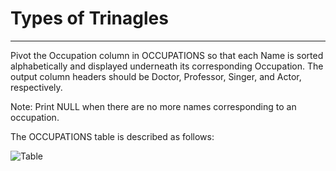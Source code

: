 # Types of Trinagles
---
Pivot the Occupation column in OCCUPATIONS so that each Name is sorted alphabetically and displayed underneath its corresponding Occupation. The output column headers should be Doctor, Professor, Singer, and Actor, respectively.

Note: Print NULL when there are no more names corresponding to an occupation.

The OCCUPATIONS table is described as follows:

![Table](https://s3.amazonaws.com/hr-challenge-images/12889/1443816414-2a465532e7-1.png)

```sql

```

